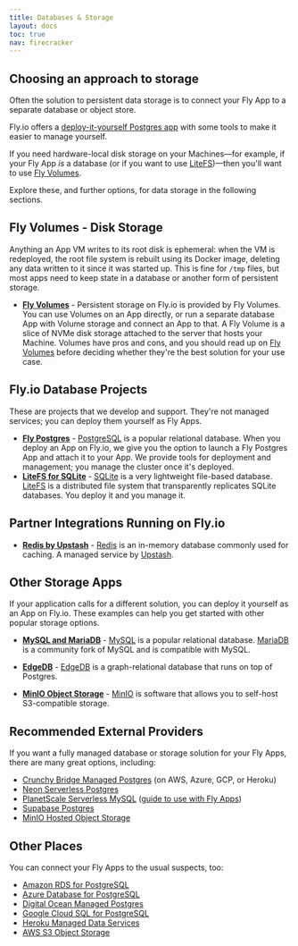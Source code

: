 ```yaml
---
title: Databases & Storage
layout: docs
toc: true
nav: firecracker
---
```


## Choosing an approach to storage

Often the solution to persistent data storage is to connect your Fly App to a separate database or object store.

Fly.io offers a [deploy-it-yourself Postgres app](/docs/postgres/) with some tools to make it easier to manage yourself.

If you need hardware-local disk storage on your Machines&mdash;for example, if your Fly App _is_ a database (or if you want to use [LiteFS](/docs/litefs))&mdash;then you'll want to use [Fly Volumes](/docs/reference/volumes/).

Explore these, and further options, for data storage in the following sections.

## Fly Volumes - Disk Storage

Anything an App VM writes to its root disk is ephemeral: when the VM is redeployed, the root file system is rebuilt using its Docker image, deleting any data written to it since it was started up. This is fine for `/tmp` files, but most apps need to keep state in a database or another form of persistent storage.

- **[Fly Volumes](/docs/reference/volumes/)** - Persistent storage on Fly.io is provided by Fly Volumes. You can use Volumes on an App directly, or run a separate database App with Volume storage and connect an App to that. A Fly Volume is a slice of NVMe disk storage attached to the server that hosts your Machine. Volumes have pros and cons, and you should read up on [Fly Volumes](/docs/reference/volumes/) before deciding whether they're the best solution for your use case.

## Fly.io Database Projects

These are projects that we develop and support. They're not managed services; you can deploy them yourself as Fly Apps.

- **[Fly Postgres](/docs/postgres/)** - [PostgreSQL](https://www.postgresql.org/) is a popular relational database. When you deploy an App on Fly.io, we give you the option to launch a Fly Postgres App and attach it to your App. We provide tools for deployment and management; you manage the cluster once it's deployed.
- **[LiteFS for SQLite](/docs/litefs/)** - [SQLite](https://www.sqlite.org/index.html) is a very lightweight file-based database. [LiteFS](/docs/litefs/) is a distributed file system that transparently replicates SQLite databases. You deploy it and you manage it.

## Partner Integrations Running on Fly.io

- **[Redis by Upstash](/docs/reference/redis/)** - [Redis](https://redis.io/) is an in-memory database commonly used for caching. A managed service by [Upstash](https://upstash.com/).

## Other Storage Apps

If your application calls for a different solution, you can deploy it yourself as an App on Fly.io. These examples can help you get started with other popular storage options.

- **[MySQL and MariaDB](/docs/app-guides/mysql-on-fly/)** - [MySQL](https://www.mysql.com/) is a popular relational database. [MariaDB](https://mariadb.org/) is a community fork of MySQL and is compatible with MySQL. 

- **[EdgeDB](/docs/app-guides/edgedb/)** - [EdgeDB](https://www.edgedb.com/) is a graph-relational database that runs on top of Postgres.

- **[MinIO Object Storage](/docs/app-guides/minio/)** - [MinIO](https://min.io/) is software that allows you to self-host S3-compatible storage. 

## Recommended External Providers

If you want a fully managed database or storage solution for your Fly Apps, there are many great options, including:

- [Crunchy Bridge Managed Postgres](https://www.crunchydata.com/products/crunchy-bridge) (on AWS, Azure, GCP, or Heroku)
- [Neon Serverless Postgres](https://neon.tech/)
- [PlanetScale Serverless MySQL](https://planetscale.com/) ([guide to use with Fly Apps](/docs/app-guides/planetscale/))
- [Supabase Postgres](https://supabase.com/database)
- [MinIO Hosted Object Storage](https://min.io/)

## Other Places

You can connect your Fly Apps to the usual suspects, too:

- [Amazon RDS for PostgreSQL](https://aws.amazon.com/rds/postgresql/)
- [Azure Database for PostgreSQL](https://azure.microsoft.com/en-us/products/postgresql/#overview)
- [Digital Ocean Managed Postgres](https://www.digitalocean.com/products/managed-databases-postgresql)
- [Google Cloud SQL for PostgreSQL](https://cloud.google.com/sql/docs/postgres/)
- [Heroku Managed Data Services](https://www.heroku.com/managed-data-services)
- [AWS S3 Object Storage](https://aws.amazon.com/s3/)
